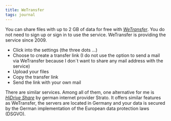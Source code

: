 ```yaml
---
title: WeTransfer
tags: journal
---
```

You can share files with up to 2 GB of data for free with [<cite>WeTransfer</cite>](https://wetransfer.com). You do not need to sign up or sign in to use the service. WeTransfer is providing the service since 2009.

- Click into the settings (the three dots …)
- Choose to create a transfer link (I do not use the option to send a mail via WeTransfer because I don´t want to share any mail address with the service)
- Upload your files
- Copy the transfer link
- Send the link with your own mail

There are similar services. Among all of them, one alternative for me is [<cite>HiDrive Share</cite>](https://share.hidrive.com/) by german internet provider Strato. It offers similar features as WeTransfer, the servers are located in Germany and your data is secured by the German implementation of the European data protection laws (DSGVO).
